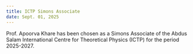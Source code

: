 ```yaml
---
title: ICTP Simons Associate
date: Sept. 01, 2025
---
```


Prof. Apoorva Khare has been chosen as a Simons Associate of the Abdus Salam International Centre for Theoretical Physics (ICTP) for the period 2025-2027.